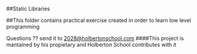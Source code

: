 ##Static Libraries

##This folder contains practical exercise created in order to learn low level programming

Questions ?? send it to 2028@holbertonschool.com
####This project is mantained by his propietary and Holberton School contributes with it
